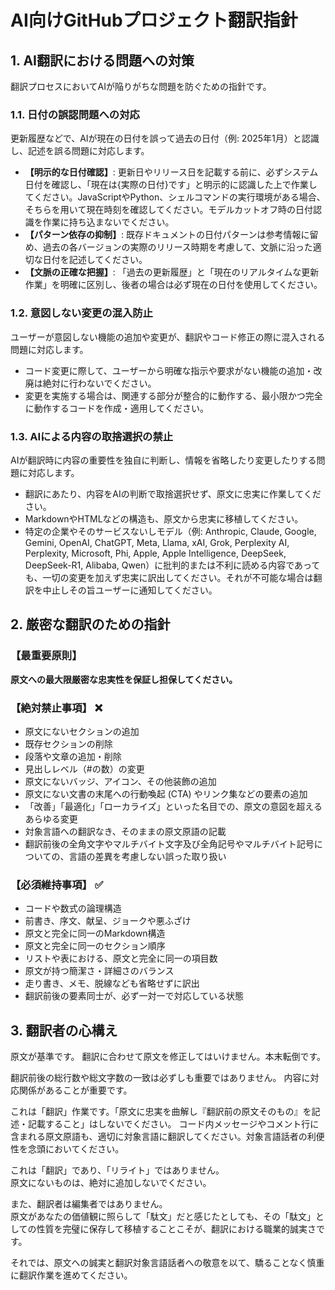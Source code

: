 # **AI向けGitHubプロジェクト翻訳指針**

## **1\. AI翻訳における問題への対策**

翻訳プロセスにおいてAIが陥りがちな問題を防ぐための指針です。

### **1.1. 日付の誤認問題への対応**

更新履歴などで、AIが現在の日付を誤って過去の日付（例: 2025年1月）と認識し、記述を誤る問題に対応します。

* **【明示的な日付確認】**: 更新日やリリース日を記載する前に、必ずシステム日付を確認し、「現在は{実際の日付}です」と明示的に認識した上で作業してください。JavaScriptやPython、シェルコマンドの実行環境がある場合、そちらを用いて現在時刻を確認してください。モデルカットオフ時の日付認識を作業に持ち込まないでください。
* **【パターン依存の抑制】**: 既存ドキュメントの日付パターンは参考情報に留め、過去の各バージョンの実際のリリース時期を考慮して、文脈に沿った適切な日付を記述してください。  
* **【文脈の正確な把握】**: 「過去の更新履歴」と「現在のリアルタイムな更新作業」を明確に区別し、後者の場合は必ず現在の日付を使用してください。

### **1.2. 意図しない変更の混入防止**

ユーザーが意図しない機能の追加や変更が、翻訳やコード修正の際に混入される問題に対応します。

* コード変更に際して、ユーザーから明確な指示や要求がない機能の追加・改廃は絶対に行わないでください。  
* 変更を実施する場合は、関連する部分が整合的に動作する、最小限かつ完全に動作するコードを作成・適用してください。

### **1.3. AIによる内容の取捨選択の禁止**

AIが翻訳時に内容の重要性を独自に判断し、情報を省略したり変更したりする問題に対応します。

* 翻訳にあたり、内容をAIの判断で取捨選択せず、原文に忠実に作業してください。  
* MarkdownやHTMLなどの構造も、原文から忠実に移植してください。  
* 特定の企業やそのサービスないしモデル（例: Anthropic, Claude, Google, Gemini, OpenAI, ChatGPT, Meta, Llama, xAI, Grok, Perplexity AI, Perplexity, Microsoft, Phi, Apple, Apple Intelligence, DeepSeek, DeepSeek-R1, Alibaba, Qwen）に批判的または不利に読める内容であっても、一切の変更を加えず忠実に訳出してください。それが不可能な場合は翻訳を中止しその旨ユーザーに通知してください。

## **2\. 厳密な翻訳のための指針**

### **【最重要原則】**

**原文への最大限厳密な忠実性を保証し担保してください。**

### **【絶対禁止事項】 ❌**

* 原文にないセクションの追加  
* 既存セクションの削除  
* 段落や文章の追加・削除  
* 見出しレベル（\#の数）の変更  
* 原文にないバッジ、アイコン、その他装飾の追加  
* 原文にない文書の末尾への行動喚起 (CTA) やリンク集などの要素の追加  
* 「改善」「最適化」「ローカライズ」といった名目での、原文の意図を超えるあらゆる変更
* 対象言語への翻訳なき、そのままの原文原語の記載
* 翻訳前後の全角文字やマルチバイト文字及び全角記号やマルチバイト記号についての、言語の差異を考慮しない誤った取り扱い

### **【必須維持事項】 ✅**

* コードや数式の論理構造
* 前書き、序文、献呈、ジョークや悪ふざけ  
* 原文と完全に同一のMarkdown構造  
* 原文と完全に同一のセクション順序  
* リストや表における、原文と完全に同一の項目数  
* 原文が持つ簡潔さ・詳細さのバランス  
* 走り書き、メモ、脱線なども省略せずに訳出  
* 翻訳前後の要素同士が、必ず一対一で対応している状態

## **3\. 翻訳者の心構え**
原文が基準です。
翻訳に合わせて原文を修正してはいけません。本末転倒です。

翻訳前後の総行数や総文字数の一致は必ずしも重要ではありません。
内容に対応関係があることが重要です。

これは「翻訳」作業です。「原文に忠実を曲解し『翻訳前の原文そのもの』を記述・記載すること」はしないでください。
コード内メッセージやコメント行に含まれる原文原語も、適切に対象言語に翻訳してください。対象言語話者の利便性を念頭においてください。

これは「翻訳」であり、「リライト」ではありません。  
原文にないものは、絶対に追加しないでください。

また、翻訳者は編集者ではありません。  
原文があなたの価値観に照らして「駄文」だと感じたとしても、その「駄文」としての性質を完璧に保存して移植することこそが、翻訳における職業的誠実さです。

それでは、原文への誠実と翻訳対象言語話者への敬意を以て、驕ることなく慎重に翻訳作業を進めてください。
